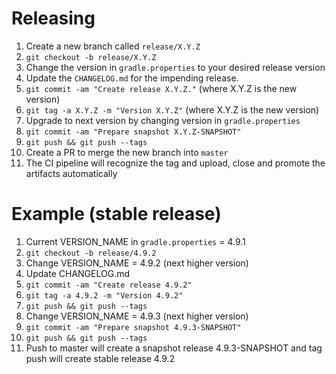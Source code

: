 Releasing
=========

 1. Create a new branch called `release/X.Y.Z`
 2. `git checkout -b release/X.Y.Z`
 3. Change the version in `gradle.properties` to your desired release version
 4. Update the `CHANGELOG.md` for the impending release.
 5. `git commit -am "Create release X.Y.Z."` (where X.Y.Z is the new version)
 6. `git tag -a X.Y.Z -m "Version X.Y.Z"` (where X.Y.Z is the new version)
 7. Upgrade to next version by changing version in `gradle.properties`
 8. `git commit -am "Prepare snapshot X.Y.Z-SNAPSHOT"`
 9. `git push && git push --tags`
 10. Create a PR to merge the new branch into `master`
 11. The CI pipeline will recognize the tag and upload, close and promote the artifacts automatically

Example (stable release)
========
 1. Current VERSION_NAME in `gradle.properties` = 4.9.1
 2. `git checkout -b release/4.9.2`
 3. Change VERSION_NAME = 4.9.2 (next higher version)
 4. Update CHANGELOG.md
 5. `git commit -am "Create release 4.9.2"`
 6. `git tag -a 4.9.2 -m "Version 4.9.2"`
 6. `git push && git push --tags`
 7. Change VERSION_NAME = 4.9.3 (next higher version)
 8. `git commit -am "Prepare snapshot 4.9.3-SNAPSHOT"`
 9. `git push && git push --tags`
 10. Push to master will create a snapshot release 4.9.3-SNAPSHOT and tag push will create stable release 4.9.2